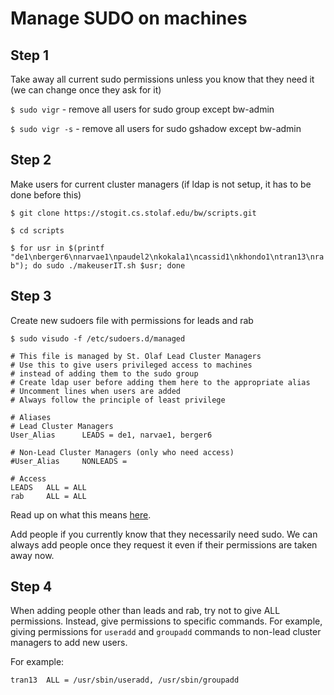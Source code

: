 # Manage SUDO on machines

## Step 1

Take away all current sudo permissions unless you know that they need it (we can change once they ask for it)

`$ sudo vigr`		- remove all users for sudo group except bw-admin

`$ sudo vigr -s` 	- remove all users for sudo gshadow except bw-admin

## Step 2

Make users for current cluster managers (if ldap is not setup, it has to be done before this)

`$ git clone https://stogit.cs.stolaf.edu/bw/scripts.git`

`$ cd scripts`

`$ for usr in $(printf "de1\nberger6\nnarvae1\npaudel2\nkokala1\ncassid1\nkhondo1\ntran13\nrab"); do sudo ./makeuserIT.sh $usr; done`

## Step 3

Create new sudoers file with permissions for leads and rab

`$ sudo visudo -f /etc/sudoers.d/managed`

```
# This file is managed by St. Olaf Lead Cluster Managers
# Use this to give users privileged access to machines
# instead of adding them to the sudo group
# Create ldap user before adding them here to the appropriate alias
# Uncomment lines when users are added
# Always follow the principle of least privilege

# Aliases
# Lead Cluster Managers
User_Alias      LEADS = de1, narvae1, berger6

# Non-Lead Cluster Managers (only who need access)
#User_Alias     NONLEADS =

# Access
LEADS   ALL = ALL
rab     ALL = ALL
```

Read up on what this means [here](https://www.digitalocean.com/community/tutorials/how-to-edit-the-sudoers-file).

Add people if you currently know that they necessarily need sudo.
We can always add people once they request it even if their permissions are taken away now.

## Step 4

When adding people other than leads and rab, try not to give ALL permissions.
Instead, give permissions to specific commands.
For example, giving permissions for `useradd` and `groupadd` commands to non-lead cluster managers to add new users.

For example:

```
tran13	ALL = /usr/sbin/useradd, /usr/sbin/groupadd
```